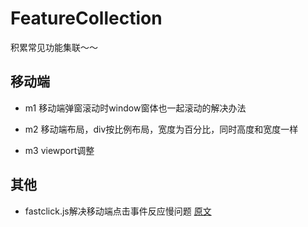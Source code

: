 # FeatureCollection
积累常见功能集联～～

## 移动端

- m1
移动端弹窗滚动时window窗体也一起滚动的解决办法

- m2
移动端布局，div按比例布局，宽度为百分比，同时高度和宽度一样

- m3 
viewport调整

## 其他
- fastclick.js解决移动端点击事件反应慢问题
[原文](https://www.cnblogs.com/jianzhixuan/p/6944960.html)

